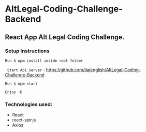 # AltLegal-Coding-Challenge-Backend

React App Alt Legal Coding Challenge.
------------
### Setup Instructions
`Run $ npm install inside root folder`

` Start Api Server` - https://github.com/itajenglish/AltLegal-Coding-Challenge-Backend

`Run $ npm start`

`Enjoy :D`

### Technologies used:
- React
- react-spinjs
- Axios
